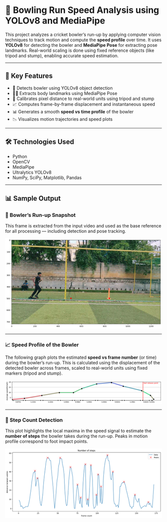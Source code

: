 # 🏏 Bowling Run Speed Analysis using YOLOv8 and MediaPipe

This project analyzes a cricket bowler’s run-up by applying computer vision techniques to track motion and compute the **speed profile** over time. It uses **YOLOv8** for detecting the bowler and **MediaPipe Pose** for extracting pose landmarks. Real-world scaling is done using fixed reference objects (like tripod and stump), enabling accurate speed estimation.

---

## 📌 Key Features

- 🎯 Detects bowler using YOLOv8 object detection
- 🧍‍♂️ Extracts body landmarks using MediaPipe Pose
- 📏 Calibrates pixel distance to real-world units using tripod and stump
- 📈 Computes frame-by-frame displacement and instantaneous speed
- 📊 Generates a smooth **speed vs time profile** of the bowler
- 📉 Visualizes motion trajectories and speed plots

---

## 🛠️ Technologies Used

- Python
- OpenCV
- MediaPipe
- Ultralytics YOLOv8
- NumPy, SciPy, Matplotlib, Pandas

---

## 📊 Sample Output

### 🎥 Bowler’s Run-up Snapshot

This frame is extracted from the input video and used as the base reference for all processing — including detection and pose tracking.

![Bowler's Run-up](output%20images/bowler's%20run%20up.png)

---

### 📈 Speed Profile of the Bowler

The following graph plots the estimated **speed vs frame number** (or time) during the bowler’s run-up. This is calculated using the displacement of the detected bowler across frames, scaled to real-world units using fixed markers (tripod and stump).

![Speed Profile](output%20images/Speed%20profile%20of%20the%20bowler.png)

---

### 🦶 Step Count Detection

This plot highlights the local maxima in the speed signal to estimate the **number of steps** the bowler takes during the run-up. Peaks in motion profile correspond to foot impact points.

![Step Count Detection](output%20images/Finding%20the%20step%20count%20of%20the%20bowler.png)

